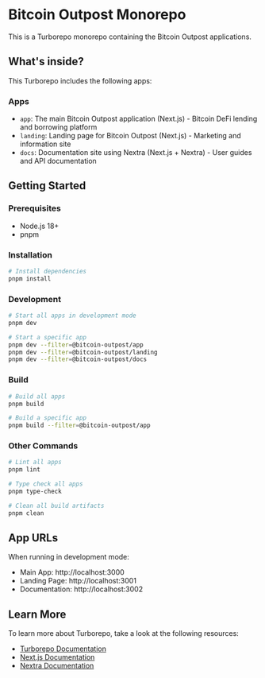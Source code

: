 # Bitcoin Outpost Monorepo

This is a Turborepo monorepo containing the Bitcoin Outpost applications.

## What's inside?

This Turborepo includes the following apps:

### Apps

- `app`: The main Bitcoin Outpost application (Next.js) - Bitcoin DeFi lending and borrowing platform
- `landing`: Landing page for Bitcoin Outpost (Next.js) - Marketing and information site
- `docs`: Documentation site using Nextra (Next.js + Nextra) - User guides and API documentation

## Getting Started

### Prerequisites

- Node.js 18+
- pnpm

### Installation

```bash
# Install dependencies
pnpm install
```

### Development

```bash
# Start all apps in development mode
pnpm dev

# Start a specific app
pnpm dev --filter=@bitcoin-outpost/app
pnpm dev --filter=@bitcoin-outpost/landing
pnpm dev --filter=@bitcoin-outpost/docs
```

### Build

```bash
# Build all apps
pnpm build

# Build a specific app
pnpm build --filter=@bitcoin-outpost/app
```

### Other Commands

```bash
# Lint all apps
pnpm lint

# Type check all apps
pnpm type-check

# Clean all build artifacts
pnpm clean
```

## App URLs

When running in development mode:

- Main App: http://localhost:3000
- Landing Page: http://localhost:3001
- Documentation: http://localhost:3002

## Learn More

To learn more about Turborepo, take a look at the following resources:

- [Turborepo Documentation](https://turbo.build/repo/docs)
- [Next.js Documentation](https://nextjs.org/docs)
- [Nextra Documentation](https://nextra.site/)
